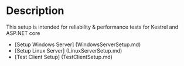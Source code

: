 # Description
This setup is intended for reliability & performance tests for Kestrel and ASP.NET core 

- [Setup Windows Server] (WindowsServerSetup.md)
- [Setup Linux Server] (LinuxServerSetup.md)
- [Test Client Setup] (TestClientSetup.md)
